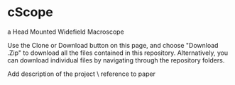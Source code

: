 # cScope
a Head Mounted Widefield Macroscope 

Use the Clone or Download button on this page, and choose "Download .Zip" to download all the files contained in this repository. Alternatively, you can download individual files by navigating through the repository folders.

Add description of the project \ reference to paper
